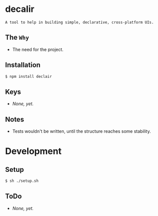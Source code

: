 # decalir

	A tool to help in building simple, declarative, cross-platform UIs.

## The `Why`

* The need for the project.

## Installation
```sh
$ npm install declair
```

## Keys

* *None, yet.*

## Notes

* Tests wouldn't be written, until the structure reaches some stability.

# Development

## Setup
```sh
$ sh ./setup.sh
```

## ToDo

* *None, yet.*
